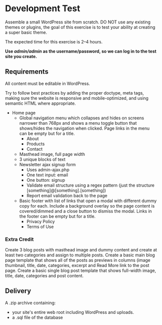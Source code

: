 # Development Test

Assemble a small WordPress site from scratch. DO NOT use any existing themes or plugins, the goal of this exercise is to test your ability at creating a super basic theme.

The expected time for this exercise is 2–4 hours.

**Use _admin/admin_ as the username/password, so we can log in to the test site you create.**

## Requirements

All content must be editable in WordPress.

Try to follow best practices by adding the proper doctype, meta tags, making sure the website is responsive and mobile-optimized, and using semantic HTML where appropriate.

- Home page
    - Global navigation menu which collapses and hides on screens narrower than 768px and shows a menu toggle button that shows/hides the navigation when clicked. Page links in the menu can be empty but for a title.
        - About
        - Products
        - Contact
    - Masthead image, full page width
    - 3 unique blocks of text
    - Newsletter ajax signup form
      - Uses admin-ajax.php
      - One text input: email
      - One button: signup
      - Validate email structure using a regex pattern (just the structure [something]@[something].[something])
      - Report email validation back to the page
    - Basic footer with list of links that open a modal with different dummy copy for each. Include a background overlay so the page content is covered/dimmed and a close button to dismiss the modal. Links in the footer can be empty but for a title.
        - Privacy Policy
        - Terms of Use

### Extra Credit

Create 3 blog posts with masthead image and dummy content and create at least two categories and assign to multiple posts. Create a basic main blog page template that shows all of the posts as previews in columns (image thumbnail, title, date, categories, excerpt and Read More link to the post page. Create a basic single blog post template that shows full-width image, title, date, categories and post content.

## Delivery

A .zip archive containing:

- your site's entire web root including WordPress and uploads.
- a .sql file of the database
